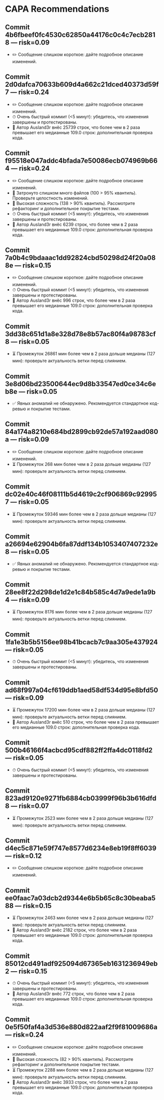 # CAPA Recommendations

## Commit 4b6fbeef0fc4530c62850a44176c0c4c7ecb2818 — risk=0.09
- ✏️ Сообщение слишком короткое: дайте подробное описание изменений.

## Commit 2d0dafca70633b609d4a662c21dced40373d59f7 — risk=0.24
- ✏️ Сообщение слишком короткое: дайте подробное описание изменений.
- ⏱ Очень быстрый коммит (<5 минут): убедитесь, что изменения завершены и протестированы.
- 👤 Автор Ausland3r внёс 25739 строк, что более чем в 2 раза превышает его медианные 109.0 строк: дополнительная проверка кода.

## Commit f95518e047addc4bfada7e50086ecb074969b664 — risk=0.24
- ✏️ Сообщение слишком короткое: дайте подробное описание изменений.
- 📂 Затронуто слишком много файлов (100 > 95% квантиль). Проверьте целостность изменений.
- 🧩 Высокая сложность (138 > 90% квантиль). Рассмотрите рефакторинг и дополнительное покрытие тестами.
- ⏱ Очень быстрый коммит (<5 минут): убедитесь, что изменения завершены и протестированы.
- 👤 Автор Ausland3r внёс 6239 строк, что более чем в 2 раза превышает его медианные 109.0 строк: дополнительная проверка кода.

## Commit 7a0b4c9bdaaac1dd92824cbd50298d24f20a088e — risk=0.15
- ✏️ Сообщение слишком короткое: дайте подробное описание изменений.
- ⏱ Очень быстрый коммит (<5 минут): убедитесь, что изменения завершены и протестированы.
- 👤 Автор Ausland3r внёс 996 строк, что более чем в 2 раза превышает его медианные 109.0 строк: дополнительная проверка кода.

## Commit 3dd38c651d1a8e328d78e8b57ac80f4a98783cf8 — risk=0.05
- ⏳ Промежуток 26861 мин более чем в 2 раза дольше медианы (127 мин): проверьте актуальность ветки перед слиянием.

## Commit 3e8d06bd23500644ec9d8b33547ed0ce34c6eb8e — risk=0.05
- ✅ Явных аномалий не обнаружено. Рекомендуется стандартное код-ревью и покрытие тестами.

## Commit 84a174a8210e684bd2899cb92de57a192aad080a — risk=0.09
- ✏️ Сообщение слишком короткое: дайте подробное описание изменений.
- ⏳ Промежуток 268 мин более чем в 2 раза дольше медианы (127 мин): проверьте актуальность ветки перед слиянием.

## Commit dc02e40c46f08111b5d4619c2cf906869c929957 — risk=0.05
- ⏳ Промежуток 59346 мин более чем в 2 раза дольше медианы (127 мин): проверьте актуальность ветки перед слиянием.

## Commit a26694e62904b6fa87ddf134b1053407407232e8 — risk=0.05
- ✅ Явных аномалий не обнаружено. Рекомендуется стандартное код-ревью и покрытие тестами.

## Commit 28ee8f22d298de1d2e1c84b585c4d7a9ede1a9b4 — risk=0.09
- ⏳ Промежуток 8176 мин более чем в 2 раза дольше медианы (127 мин): проверьте актуальность ветки перед слиянием.

## Commit 1fa1e3b5b5156ee98b41bcacb7c9aa305e437924 — risk=0.05
- ⏱ Очень быстрый коммит (<5 минут): убедитесь, что изменения завершены и протестированы.

## Commit ad68f997a04cf619ddb1aed58df534d95e8bfd50 — risk=0.09
- ⏳ Промежуток 17200 мин более чем в 2 раза дольше медианы (127 мин): проверьте актуальность ветки перед слиянием.
- 👤 Автор Ausland3r внёс 510 строк, что более чем в 2 раза превышает его медианные 109.0 строк: дополнительная проверка кода.

## Commit 500b46166f4acbcd95cdf882ff2ffa4dc0118fd2 — risk=0.05
- ⏱ Очень быстрый коммит (<5 минут): убедитесь, что изменения завершены и протестированы.

## Commit 823ad9120e9271fb6884cb03999f96b3b616dfd8 — risk=0.07
- ⏳ Промежуток 2523 мин более чем в 2 раза дольше медианы (127 мин): проверьте актуальность ветки перед слиянием.

## Commit d4ec5c871e59f747e8577d6234e8eb19f8ff6039 — risk=0.12
- ✏️ Сообщение слишком короткое: дайте подробное описание изменений.

## Commit ee0faac7a03dcb2d9344e6b5b65c8c30beaba588 — risk=0.15
- ⏳ Промежуток 2463 мин более чем в 2 раза дольше медианы (127 мин): проверьте актуальность ветки перед слиянием.
- 👤 Автор Ausland3r внёс 2182 строк, что более чем в 2 раза превышает его медианные 109.0 строк: дополнительная проверка кода.

## Commit 85012cd491adf925094d67365eb1631236949eb2 — risk=0.15
- ⏱ Очень быстрый коммит (<5 минут): убедитесь, что изменения завершены и протестированы.
- 👤 Автор Ausland3r внёс 772 строк, что более чем в 2 раза превышает его медианные 109.0 строк: дополнительная проверка кода.

## Commit 0e5f50faf4a3d536e880d822aaf2f9f81009686a — risk=0.24
- ✏️ Сообщение слишком короткое: дайте подробное описание изменений.
- 🧩 Высокая сложность (82 > 90% квантиль). Рассмотрите рефакторинг и дополнительное покрытие тестами.
- ⏳ Промежуток 2288 мин более чем в 2 раза дольше медианы (127 мин): проверьте актуальность ветки перед слиянием.
- 👤 Автор Ausland3r внёс 3933 строк, что более чем в 2 раза превышает его медианные 109.0 строк: дополнительная проверка кода.

